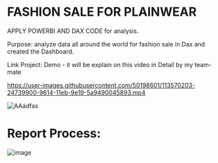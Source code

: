 # FASHION SALE FOR PLAINWEAR 

APPLY POWERBI AND DAX CODE for analysis. 

Purpose: analyze data all around the world for fashion sale in Dax and created the Dashboard. 

Link Project: Demo - it will be explain on this video in Detail by my team-mate

https://user-images.githubusercontent.com/50198601/113570203-24739900-9614-11eb-9e19-5a9490045893.mp4

![AAádfas](https://user-images.githubusercontent.com/50198601/113570775-4c173100-9615-11eb-87a3-30d8e6266ca8.PNG)

# Report Process: 

![image](https://github.com/user-attachments/assets/e0cf1cc8-7928-47ac-8b7a-f31706f0248e)


